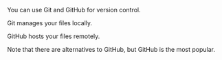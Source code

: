 You can use Git and GitHub for version control.

Git manages your files locally.

GitHub hosts your files remotely.

Note that there are alternatives to GitHub, but GitHub is the most popular.
